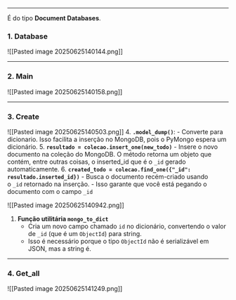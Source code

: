 
---

É do tipo **Document Databases**.

### **1. Database**
![[Pasted image 20250625140144.png]]

---
### **2. Main**
![[Pasted image 20250625140158.png]]

---
### **3. Create**
![[Pasted image 20250625140503.png]]
4. **`.model_dump()`**: 
	- Converte para dicionario. Isso facilita a inserção no MongoDB, pois o PyMongo espera um dicionário.
5. **`resultado = colecao.insert_one(new_todo)`**
    - Insere o novo documento na coleção do MongoDB. O método retorna um objeto que contém, entre outras coisas, o inserted_id que é o `_id` gerado automaticamente.
6. **`created_todo = colecao.find_one({"_id": resultado.inserted_id})`**
    - Busca o documento recém-criado usando o `_id` retornado na inserção.
    - Isso garante que você está pegando o documento com o campo `_id`

![[Pasted image 20250625140942.png]]
1. **Função utilitária `mongo_to_dict`**
    - Cria um novo campo chamado `id` no dicionário, convertendo o valor de `_id` (que é um `ObjectId`) para string.
	- Isso é necessário porque o tipo `ObjectId` não é serializável em JSON, mas a string é.

---
### **4. Get_all**
![[Pasted image 20250625141249.png]]


